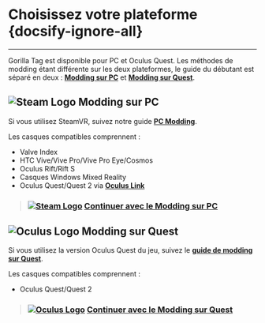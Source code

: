 # Choisissez votre plateforme {docsify-ignore-all}
---

Gorilla Tag est disponible pour PC et Oculus Quest. Les méthodes de modding étant différente sur les deux plateformes, le guide du débutant est séparé en deux : [**Modding sur PC**](pc-guide) et [**Modding sur Quest**](quest-guide).

## ![Steam Logo](https://icongr.am/simple/steam.svg?color=A9A9A9&size=24)&nbsp;Modding sur PC

Si vous utilisez SteamVR, suivez notre guide [**PC Modding**](pc-guide).

Les casques compatibles comprennent :

- Valve Index
- HTC Vive/Vive Pro/Vive Pro Eye/Cosmos
- Oculus Rift/Rift S
- Casques Windows Mixed Reality
- Oculus Quest/Quest 2 via [**Oculus Link**](https://support.oculus.com/444256562873335/)

> ### [![Steam Logo](https://icongr.am/simple/steam.svg?color=A9A9A9&size=18.72)](pc-guide)&nbsp;[**Continuer avec le Modding sur PC**](pc-guide)

## ![Oculus Logo](https://icongr.am/simple/oculus.svg?color=A9A9A9&size=24)&nbsp;Modding sur Quest

Si vous utilisez la version Oculus Quest du jeu, suivez le [**guide de modding sur Quest**](quest-guide).

Les casques compatibles comprennent :

- Oculus Quest/Quest 2

> ### [![Oculus Logo](https://icongr.am/simple/oculus.svg?color=A9A9A9&size=18.72)]()&nbsp;[**Continuer avec le Modding sur Quest**](quest-guide)
